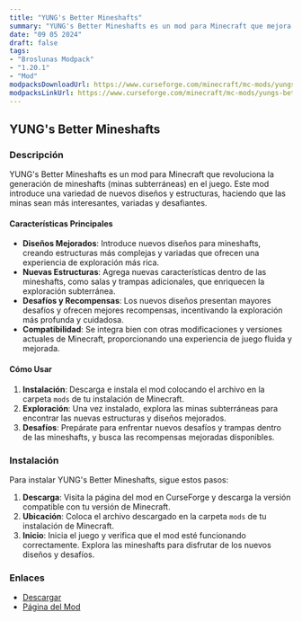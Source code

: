 ```yaml
---
title: "YUNG's Better Mineshafts"
summary: "YUNG's Better Mineshafts es un mod para Minecraft que mejora la generación de mineshafts en el juego, introduciendo nuevos diseños y características que hacen las minas más variadas y desafiantes."
date: "09 05 2024"
draft: false
tags:
- "Broslunas Modpack"
- "1.20.1"
- "Mod"
modpacksDownloadUrl: https://www.curseforge.com/minecraft/mc-mods/yungs-better-mineshafts-forge/files/all?page=1&pageSize=20&version=1.20.1&gameVersionTypeId=1
modpacksLinkUrl: https://www.curseforge.com/minecraft/mc-mods/yungs-better-mineshafts-forge
---
```


## YUNG's Better Mineshafts

### Descripción

YUNG's Better Mineshafts es un mod para Minecraft que revoluciona la generación de mineshafts (minas subterráneas) en el juego. Este mod introduce una variedad de nuevos diseños y estructuras, haciendo que las minas sean más interesantes, variadas y desafiantes.

#### Características Principales

- **Diseños Mejorados**: Introduce nuevos diseños para mineshafts, creando estructuras más complejas y variadas que ofrecen una experiencia de exploración más rica.
- **Nuevas Estructuras**: Agrega nuevas características dentro de las mineshafts, como salas y trampas adicionales, que enriquecen la exploración subterránea.
- **Desafíos y Recompensas**: Los nuevos diseños presentan mayores desafíos y ofrecen mejores recompensas, incentivando la exploración más profunda y cuidadosa.
- **Compatibilidad**: Se integra bien con otras modificaciones y versiones actuales de Minecraft, proporcionando una experiencia de juego fluida y mejorada.

#### Cómo Usar

1. **Instalación**: Descarga e instala el mod colocando el archivo en la carpeta `mods` de tu instalación de Minecraft.
2. **Exploración**: Una vez instalado, explora las minas subterráneas para encontrar las nuevas estructuras y diseños mejorados.
3. **Desafíos**: Prepárate para enfrentar nuevos desafíos y trampas dentro de las mineshafts, y busca las recompensas mejoradas disponibles.

### Instalación

Para instalar YUNG's Better Mineshafts, sigue estos pasos:

1. **Descarga**: Visita la página del mod en CurseForge y descarga la versión compatible con tu versión de Minecraft.
2. **Ubicación**: Coloca el archivo descargado en la carpeta `mods` de tu instalación de Minecraft.
3. **Inicio**: Inicia el juego y verifica que el mod esté funcionando correctamente. Explora las mineshafts para disfrutar de los nuevos diseños y desafíos.

### Enlaces

- [Descargar](https://www.curseforge.com/minecraft/mc-mods/yungs-better-mineshafts-forge/files/all?page=1&pageSize=20&version=1.20.1&gameVersionTypeId=1)
- [Página del Mod](https://www.curseforge.com/minecraft/mc-mods/yungs-better-mineshafts-forge)
